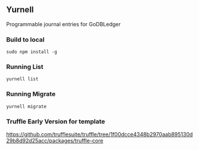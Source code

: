 ## Yurnell

Programmable journal entries for GoDBLedger

### Build to local

```
sudo npm install -g
```

### Running List
```
yurnell list
```

### Running Migrate
```
yurnell migrate
```

### Truffle Early Version for template
https://github.com/trufflesuite/truffle/tree/1f00dcce4348b2970aab895130d29b8d92d25acc/packages/truffle-core
